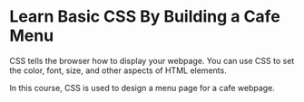 # Learn Basic CSS By Building a Cafe Menu 

CSS tells the browser how to display your webpage. You can use CSS to set the color, font, size, and other aspects of HTML elements.

In this course, CSS is used to design a menu page for a cafe webpage.
